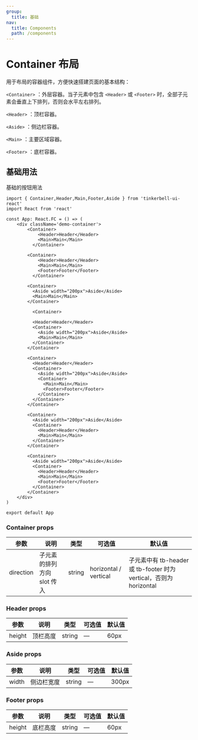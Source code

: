 ```yaml
---
group:
  title: 基础
nav:
  title: Components
  path: /components
---
```


# Container 布局

用于布局的容器组件，方便快速搭建页面的基本结构：

`<Container>` ：外层容器。当子元素中包含 `<Header>` 或 `<Footer>` 时，全部子元素会垂直上下排列，否则会水平左右排列。

`<Header>` ：顶栏容器。

`<Aside>` ：侧边栏容器。

`<Main>` ：主要区域容器。

`<Footer>` ：底栏容器。

## 基础用法

基础的按钮用法

```tsx
import { Container,Header,Main,Footer,Aside } from 'tinkerbell-ui-react'
import React from 'react'

const App: React.FC = () => (
    <div className='demo-container'>
        <Container>
            <Header>Header</Header>
            <Main>Main</Main>
          </Container> 

        <Container>
            <Header>Header</Header>
            <Main>Main</Main>
            <Footer>Footer</Footer>
          </Container>

        <Container> 
          <Aside width="200px">Aside</Aside>
          <Main>Main</Main>
        </Container>

          <Container>

          <Header>Header</Header>
          <Container>
            <Aside width="200px">Aside</Aside>
            <Main>Main</Main>
          </Container>
        </Container>

        <Container>
          <Header>Header</Header>
          <Container>
            <Aside width="200px">Aside</Aside>
            <Container>
              <Main>Main</Main>
              <Footer>Footer</Footer>
            </Container>
          </Container>
        </Container>

        <Container>
          <Aside width="200px">Aside</Aside>
          <Container>
            <Header>Header</Header>
            <Main>Main</Main>
          </Container>
        </Container>

        <Container>
          <Aside width="200px">Aside</Aside>
          <Container>
            <Header>Header</Header>
            <Main>Main</Main>
            <Footer>Footer</Footer>
          </Container>
        </Container>
    </div>
)

export default App
```

### Container props

| 参数 | 说明 | 类型 | 可选值 | 默认值 |
| --- | --- | --- | --- | --- |
| direction | 子元素的排列方向 slot 传入 | string | horizontal / vertical | 子元素中有 tb-header 或 tb-footer 时为 vertical，否则为 horizontal |

### Header props

| 参数 | 说明 | 类型 | 可选值 | 默认值 |
| --- | --- | --- | --- | --- |
| height | 顶栏高度 | string | — | 60px |

### Aside props

| 参数 | 说明 | 类型 | 可选值 | 默认值 |
| --- | --- | --- | --- | --- |
| width | 侧边栏宽度 | string | — | 300px |

### Footer props

| 参数 | 说明 | 类型 | 可选值 | 默认值 |
| --- | --- | --- | --- | --- |
| height | 底栏高度 | string | — | 60px |
